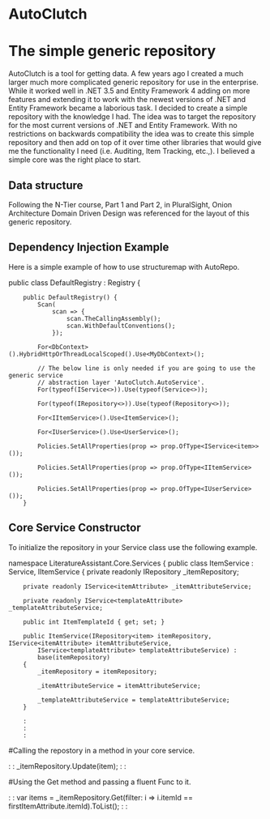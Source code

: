 AutoClutch
==========

# The simple generic repository
AutoClutch is a tool for getting data. A few years ago I created a
much larger much more complicated generic repository for use in 
the enterprise. While it worked well in .NET 3.5 and Entity Framework
4 adding on more features and extending it to work with the newest
versions of .NET and Entity Framework became a laborious task. I 
decided to create a simple repository with the knowledge I had.
The idea was to target the repository for the most current versions of 
.NET and Entity Framework.  With no restrictions on backwards 
compatibility the idea was to create this simple repository and then 
add on top of it over time other libraries that would give me 
the functionality I need (i.e. Auditing, Item Tracking, etc.,). I 
believed a simple core was the right place to start.

## Data structure
Following the N-Tier course, Part 1 and Part 2, in PluralSight,
Onion Architecture Domain Driven Design was referenced for the layout
of this generic repository.

## Dependency Injection Example
Here is a simple example of how to use structuremap with AutoRepo.

public class DefaultRegistry : Registry {

        public DefaultRegistry() {
            Scan(
                scan => {
                    scan.TheCallingAssembly();
                    scan.WithDefaultConventions();
                });

            For<DbContext>().HybridHttpOrThreadLocalScoped().Use<MyDbContext>();

			// The below line is only needed if you are going to use the generic service 
			// abstraction layer 'AutoClutch.AutoService'.
            For(typeof(IService<>)).Use(typeof(Service<>));		

            For(typeof(IRepository<>)).Use(typeof(Repository<>));

            For<IItemService>().Use<ItemService>();

            For<IUserService>().Use<UserService>();

            Policies.SetAllProperties(prop => prop.OfType<IService<item>>());

            Policies.SetAllProperties(prop => prop.OfType<IItemService>());

            Policies.SetAllProperties(prop => prop.OfType<IUserService>());
        }

## Core Service Constructor
To initialize the repository in your Service class use the following example.

namespace LiteratureAssistant.Core.Services
{
    public class ItemService : Service<item>, IItemService
    {
        private readonly IRepository<item> _itemRepository;
        
        private readonly IService<itemAttribute> _itemAttributeService;

        private readonly IService<templateAttribute> _templateAttributeService;

        public int ItemTemplateId { get; set; }

        public ItemService(IRepository<item> itemRepository, IService<itemAttribute> itemAttributeService,
            IService<templateAttribute> templateAttributeService) :
            base(itemRepository)
        {
            _itemRepository = itemRepository;

            _itemAttributeService = itemAttributeService;

            _templateAttributeService = templateAttributeService;
        }

		:
		:
		:

#Calling the repostory in a method in your core service.

:
:
_itemRepository.Update(item);
:
:

#Using the Get method and passing a fluent Func to it.

:
:
var items = _itemRepository.Get(filter: i => i.itemId == firstItemAttribute.itemId).ToList();
:
:
